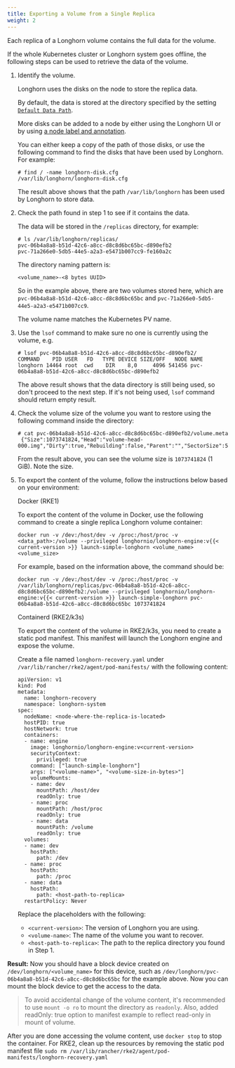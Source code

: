 ```yaml
---
title: Exporting a Volume from a Single Replica
weight: 2
---
```


Each replica of a Longhorn volume contains the full data for the volume.

If the whole Kubernetes cluster or Longhorn system goes offline, the following steps can be used to retrieve the data of the volume.

1. Identify the volume.

    Longhorn uses the disks on the node to store the replica data.

    By default, the data is stored at the directory specified by the setting [`Default Data Path`](https://longhorn.io/docs/0.8.1/references/settings/#default-data-path).

    More disks can be added to a node by either using the Longhorn UI or by using [a node label and annotation](../../../nodes-and-volumes/nodes/default-disk-and-node-config/).

    You can either keep a copy of the path of those disks, or use the following command to find the disks that have been used by Longhorn. For example:

    ```
    # find / -name longhorn-disk.cfg
    /var/lib/longhorn/longhorn-disk.cfg
    ```

    The result above shows that the path `/var/lib/longhorn` has been used by Longhorn to store data.

2. Check the path found in step 1 to see if it contains the data.

    The data will be stored in the `/replicas` directory, for example:

    ```
    # ls /var/lib/longhorn/replicas/
    pvc-06b4a8a8-b51d-42c6-a8cc-d8c8d6bc65bc-d890efb2
    pvc-71a266e0-5db5-44e5-a2a3-e5471b007cc9-fe160a2c
    ```

    The directory naming pattern is:

    ```
    <volume_name>-<8 bytes UUID>
    ```

    So in the example above, there are two volumes stored here, which are `pvc-06b4a8a8-b51d-42c6-a8cc-d8c8d6bc65bc` and `pvc-71a266e0-5db5-44e5-a2a3-e5471b007cc9`.

    The volume name matches the Kubernetes PV name.

3. Use the `lsof` command to make sure no one is currently using the volume, e.g.
   ```
   # lsof pvc-06b4a8a8-b51d-42c6-a8cc-d8c8d6bc65bc-d890efb2/
   COMMAND    PID USER   FD   TYPE DEVICE SIZE/OFF   NODE NAME
   longhorn 14464 root  cwd    DIR    8,0     4096 541456 pvc-06b4a8a8-b51d-42c6-a8cc-d8c8d6bc65bc-d890efb2
   ```
   The above result shows that the data directory is still being used, so don't proceed to the next step. If it's not being used, `lsof` command should return empty result.
4. Check the volume size of the volume you want to restore using the following command inside the directory:
   ```
   # cat pvc-06b4a8a8-b51d-42c6-a8cc-d8c8d6bc65bc-d890efb2/volume.meta
    {"Size":1073741824,"Head":"volume-head-000.img","Dirty":true,"Rebuilding":false,"Parent":"","SectorSize":512,"BackingFileName":""}
   ```
   From the result above, you can see the volume size is `1073741824` (1 GiB). Note the size.
5. To export the content of the volume, follow the instructions below based on your environment:

   Docker (RKE1)

   To export the content of the volume in Docker, use the following command to create a single replica Longhorn volume container:

   ```
   docker run -v /dev:/host/dev -v /proc:/host/proc -v <data_path>:/volume --privileged longhornio/longhorn-engine:v{{< current-version >}} launch-simple-longhorn <volume_name> <volume_size>
   ```

   For example, based on the information above, the command should be:

   ```
   docker run -v /dev:/host/dev -v /proc:/host/proc -v /var/lib/longhorn/replicas/pvc-06b4a8a8-b51d-42c6-a8cc-d8c8d6bc65bc-d890efb2:/volume --privileged longhornio/longhorn-engine:v{{< current-version >}} launch-simple-longhorn pvc-06b4a8a8-b51d-42c6-a8cc-d8c8d6bc65bc 1073741824
   ```

   Containerd (RKE2/k3s)

   To export the content of the volume in RKE2/k3s, you need to create a static pod manifest. This manifest will launch the Longhorn engine and expose the volume.

   Create a file named `longhorn-recovery.yaml` under `/var/lib/rancher/rke2/agent/pod-manifests/` with the following content:

   ```
   apiVersion: v1
   kind: Pod
   metadata:
     name: longhorn-recovery
     namespace: longhorn-system
   spec:
     nodeName: <node-where-the-replica-is-located>
     hostPID: true
     hostNetwork: true
     containers:
     - name: engine
       image: longhornio/longhorn-engine:v<current-version>
       securityContext:
         privileged: true
       command: ["launch-simple-longhorn"]
       args: ["<volume-name>", "<volume-size-in-bytes>"]
       volumeMounts:
       - name: dev
         mountPath: /host/dev
         readOnly: true
       - name: proc
         mountPath: /host/proc
         readOnly: true
       - name: data
         mountPath: /volume
         readOnly: true
     volumes:
     - name: dev
       hostPath:
         path: /dev
     - name: proc
       hostPath:
         path: /proc
     - name: data
       hostPath:
         path: <host-path-to-replica>
     restartPolicy: Never
   ```
   Replace the placeholders with the following:
   - `<current-version>`: The version of Longhorn you are using.
   - `<volume-name>`: The name of the volume you want to recover.
   - `<host-path-to-replica>`: The path to the replica directory you found in Step 1.

**Result:** Now you should have a block device created on `/dev/longhorn/<volume_name>` for this device, such as `/dev/longhorn/pvc-06b4a8a8-b51d-42c6-a8cc-d8c8d6bc65bc` for the example above. Now you can mount the block device to get the access to the data.

> To avoid accidental change of the volume content, it's recommended to use `mount -o ro` to mount the directory as `readonly`. Also, added readOnly: true option to manifest example to reflect read-only in mount of volume.

After you are done accessing the volume content, use `docker stop` to stop the container. For RKE2, clean up the resources by removing the static pod manifest file `sudo rm /var/lib/rancher/rke2/agent/pod-manifests/longhorn-recovery.yaml`
